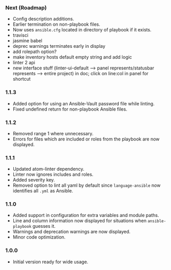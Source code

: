 ### Next (Roadmap)
- Config description additions.
- Earlier termination on non-playbook files.
- Now uses `ansible.cfg` located in directory of playbook if it exists.
- travisci
- jasmine babel
- deprec warnings terminates early in display
- add rolepath option?
- make inventory hosts default empty string and add logic
- linter 2 api
- new interface stuff (linter-ui-default --> panel represents/statusbar represents --> entire project) in doc; click on line:col in panel for shortcut

### 1.1.3
- Added option for using an Ansible-Vault password file while linting.
- Fixed undefined return for non-playbook Ansible files.

### 1.1.2
- Removed range 1 where unnecessary.
- Errors for files which are included or roles from the playbook are now displayed.

### 1.1.1
- Updated atom-linter dependency.
- Linter now ignores includes and roles.
- Added severity key.
- Removed option to lint all yaml by default since `language-ansible` now identifies all `.yml` as Ansible.

### 1.1.0
- Added support in configuration for extra variables and module paths.
- Line and column information now displayed for situations when `ansible-playbook` guesses it.
- Warnings and deprecation warnings are now displayed.
- Minor code optimization.

### 1.0.0
- Initial version ready for wide usage.

